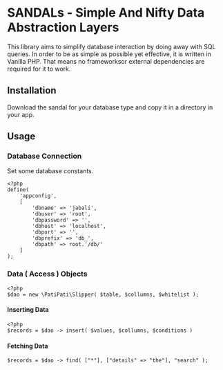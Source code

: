 
# SANDALs - Simple And Nifty Data Abstraction Layers

This library aims to simplify database interaction by doing away with SQL queries. In order to be as simple as possible yet effective, it is written in Vanilla PHP. That means no frameworksor external dependencies are required for it to work.

## Installation

Download the sandal for your database type and copy it in a directory in your app.

## Usage
### Database Connection
Set some database constants.

	<?php
	define( 
		'appconfig', 
		[
			'dbname' => 'jabali',
			'dbuser' => 'root',
			'dbpassword' => '',
			'dbhost' => 'localhost',
			'dbport' => '',
			'dbprefix' => 'db_',
			'dbpath' => root.'/db/'
		]
	);


### Data ( Access ) Objects

	<?php
	$dao = new \PatiPati\Slipper( $table, $collumns, $whitelist );

#### Inserting Data

	<?php
	$records = $dao -> insert( $values, $collumns, $conditions )

#### Fetching Data
	$records = $dao -> find( ["*"], ["details" => "the"], "search" );
